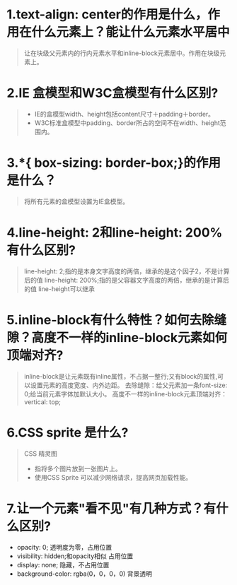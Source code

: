 ﻿# 1.text-align: center的作用是什么，作用在什么元素上？能让什么元素水平居中

> 让在块级父元素内的行内元素水平和inline-block元素居中。作用在块级元素上。

# 2.IE 盒模型和W3C盒模型有什么区别?
> - IE的盒模型width、height包括content尺寸＋padding＋border。
> - W3C标准盒模型中padding、border所占的空间不在width、height范围内。

# 3.*{ box-sizing: border-box;}的作用是什么？
> 将所有元素的盒模型设置为IE盒模型。

# 4.line-height: 2和line-height: 200%有什么区别?

> line-height: 2;指的是本身文字高度的两倍，继承的是这个因子2，不是计算后的值
> line-height: 200%;指的是父容器文字高度的两倍，继承的是计算后的值
> line-height可以继承

# 5.inline-block有什么特性？如何去除缝隙？高度不一样的inline-block元素如何顶端对齐?

> inline-block是让元素既有inline属性，不占据一整行;又有block的属性,可以设置元素的高度宽度、内外边距。
> 去除缝隙：给父元素加一条font-size: 0;给当前元素字体加默认大小。
> 高度不一样的inline-block元素顶端对齐： vertical: top;

# 6.CSS sprite 是什么?

> CSS 精灵图
> - 指将多个图片放到一张图片上。
> - 使用CSS Sprite 可以减少网络请求，提高网页加载性能。

# 7.让一个元素"看不见"有几种方式？有什么区别?

- opacity: 0; 透明度为零，占用位置
- visibility: hidden;和opacity相似 占用位置
- display: none; 隐藏，不占用位置
- background-color: rgba(0，0，0，0) 背景透明

